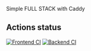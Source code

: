 Simple FULL STACK with Caddy

## Actions status
[![Frontend CI](https://github.com/azamtoiri/caddy_full_stack/actions/workflows/node-js.yml/badge.svg)](https://github.com/azamtoiri/caddy_full_stack/actions/workflows/node-js.yml)
[![Backend CI](https://github.com/azamtoiri/caddy_full_stack/actions/workflows/django.yml/badge.svg)](https://github.com/azamtoiri/caddy_full_stack/actions/workflows/django.yml)